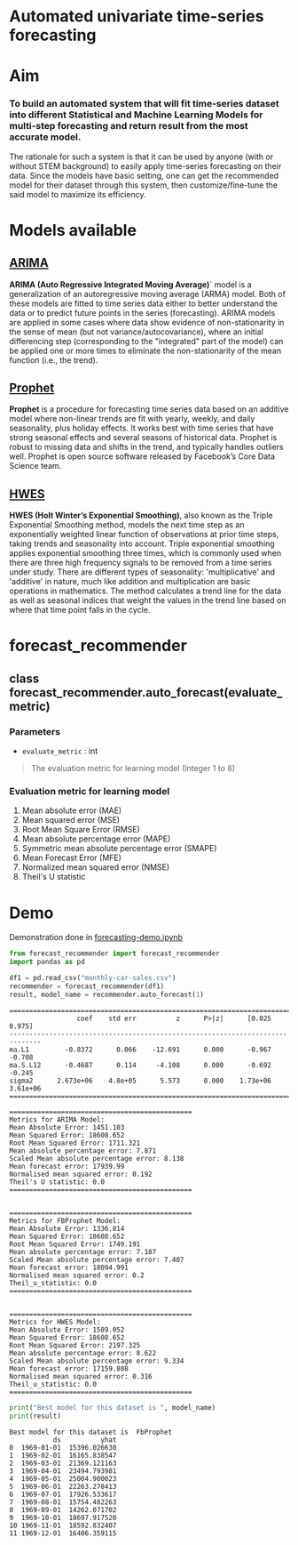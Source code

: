 # Automated univariate time-series forecasting

# Aim
### To build an automated system that will fit time-series dataset into different Statistical and Machine Learning Models for multi-step forecasting and return result from the most accurate model.
The rationale for such a system is that it can be used by anyone (with or without STEM background) to easily apply time-series forecasting on their data. Since the models have basic setting, one can get the recommended model for their dataset through this system, then customize/fine-tune the said model to maximize its efficiency.

# Models available
## [ARIMA](forecast_arima.py)
**ARIMA (Auto Regressive Integrated Moving Average)**` model is a generalization of an autoregressive moving average (ARMA) model. Both of these models are fitted to time series data either to better understand the data or to predict future points in the series (forecasting). ARIMA models are applied in some cases where data show evidence of non-stationarity in the sense of mean (but not variance/autocovariance), where an initial differencing step (corresponding to the "integrated" part of the model) can be applied one or more times to eliminate the non-stationarity of the mean function (i.e., the trend).

## [Prophet](forecast_prophet.py)
**Prophet** is a procedure for forecasting time series data based on an additive model where non-linear trends are fit with yearly, weekly, and daily seasonality, plus holiday effects. It works best with time series that have strong seasonal effects and several seasons of historical data. Prophet is robust to missing data and shifts in the trend, and typically handles outliers well. Prophet is open source software released by Facebook’s Core Data Science team.

## [HWES](forecast_hwes.py)
**HWES (Holt Winter’s Exponential Smoothing)**, also known as the Triple Exponential Smoothing method, models the next time step as an exponentially weighted linear function of observations at prior time steps, taking trends and seasonality into account. Triple exponential smoothing applies exponential smoothing three times, which is commonly used when there are three high frequency signals to be removed from a time series under study. There are different types of seasonality: 'multiplicative' and 'additive' in nature, much like addition and multiplication are basic operations in mathematics. The method calculates a trend line for the data as well as seasonal indices that weight the values in the trend line based on where that time point falls in the cycle.

# forecast_recommender
## class forecast_recommender.auto_forecast(evaluate_metric)

### **Parameters**

* `evaluate_metric` : int  
 > The evaluation metric for learning model (Integer 1 to 8)

### Evaluation metric for learning model
1. Mean absolute error (MAE)
2. Mean squared error (MSE)
3. Root Mean Square Error (RMSE)
4. Mean absolute percentage error (MAPE)
5. Symmetric mean absolute percentage error (SMAPE)
6. Mean Forecast Error (MFE)
7. Normalized mean squared error (NMSE)
8. Theil's U statistic

# Demo
Demonstration done in [forecasting-demo.ipynb](forecasting-demo.ipynb)

```python
from forecast_recommender import forecast_recommender
import pandas as pd

df1 = pd.read_csv("monthly-car-sales.csv")
recommender = forecast_recommender(df1)
result, model_name = recommender.auto_forecast(1)
```

    ==============================================================================
                     coef    std err          z      P>|z|      [0.025      0.975]
    ------------------------------------------------------------------------------
    ma.L1         -0.8372      0.066    -12.691      0.000      -0.967      -0.708
    ma.S.L12      -0.4687      0.114     -4.108      0.000      -0.692      -0.245
    sigma2      2.673e+06    4.8e+05      5.573      0.000    1.73e+06    3.61e+06
    ==============================================================================

    ==============================================
    Metrics for ARIMA Model:
    Mean Absolute Error: 1451.103
    Mean Squared Error: 18608.652
    Root Mean Squared Error: 1711.321
    Mean absolute percentage error: 7.871
    Scaled Mean absolute percentage error: 8.138
    Mean forecast error: 17939.99
    Normalised mean squared error: 0.192
    Theil's U statistic: 0.0
    ==============================================


    ==============================================
    Metrics for FBProphet Model:
    Mean Absolute Error: 1336.814
    Mean Squared Error: 18608.652
    Root Mean Squared Error: 1749.191
    Mean absolute percentage error: 7.187
    Scaled Mean absolute percentage error: 7.407
    Mean forecast error: 18094.991
    Normalised mean squared error: 0.2
    Theil_u_statistic: 0.0
    ==============================================


    ==============================================
    Metrics for HWES Model:
    Mean Absolute Error: 1589.052
    Mean Squared Error: 18608.652
    Root Mean Squared Error: 2197.325
    Mean absolute percentage error: 8.622
    Scaled Mean absolute percentage error: 9.334
    Mean forecast error: 17159.808
    Normalised mean squared error: 0.316
    Theil_u_statistic: 0.0
    ==============================================




```python
print("Best model for this dataset is ", model_name)
print(result)
```

    Best model for this dataset is  FbProphet
               ds          yhat
    0  1969-01-01  15396.026630
    1  1969-02-01  16165.838547
    2  1969-03-01  21369.121163
    3  1969-04-01  23494.793981
    4  1969-05-01  25004.900023
    5  1969-06-01  22263.278413
    6  1969-07-01  17926.533617
    7  1969-08-01  15754.482263
    8  1969-09-01  14262.071702
    9  1969-10-01  18697.917520
    10 1969-11-01  18592.832407
    11 1969-12-01  16406.359115
